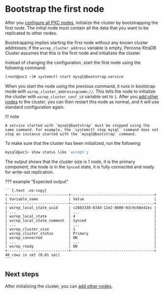 # Bootstrap the first node

After you [configure all PXC nodes](configure-nodes.md#configure), initialize the cluster by
bootstrapping the first node.  The initial node must contain all the data that
you want to be replicated to other nodes.

Bootstrapping implies starting the first node without any known cluster
addresses: if the `wsrep_cluster_address` variable is empty, Percona XtraDB Cluster assumes that this is the first node and initializes the cluster.

Instead of changing the configuration, start the first node using the following
command:

```{.bash data-prompt="[root@pxc1 ~]#"}
[root@pxc1 ~]# systemctl start mysql@bootstrap.service
```

When you start the node using the previous command,
it runs in bootstrap mode with `wsrep_cluster_address=gcomm://`.
This tells the node to initialize the cluster
with `wsrep_cluster_conf_id` variable set to `1`.
After you [add other nodes](add-node.md#add-node) to the cluster,
you can then restart this node as normal,
and it will use standard configuration again.

!!! note

    A service started with `mysql@bootstrap` must be stopped using the same command. For example, the `systemctl stop mysql` command does not stop an instance started with the `mysql@bootstrap` command.

To make sure that the cluster has been initialized, run the following:

```{.bash data-prompt="mysql@pxc1>"}
mysql@pxc1> show status like 'wsrep%';
```

The output shows that the cluster size is 1 node,
it is the primary component, the node is in the `Synced` state,
it is fully connected and ready for write-set replication.

??? example "Expected output"

    ```{.text .no-copy}
    +----------------------------+--------------------------------------+
    | Variable_name              | Value                                |
    +----------------------------+--------------------------------------+
    | wsrep_local_state_uuid     | c2883338-834d-11e2-0800-03c9c68e41ec |
    | ...                        | ...                                  |
    | wsrep_local_state          | 4                                    |
    | wsrep_local_state_comment  | Synced                               |
    | ...                        | ...                                  |
    | wsrep_cluster_size         | 1                                    |
    | wsrep_cluster_status       | Primary                              |
    | wsrep_connected            | ON                                   |
    | ...                        | ...                                  |
    | wsrep_ready                | ON                                   |
    +----------------------------+--------------------------------------+
    40 rows in set (0.01 sec)
    ```

## Next steps

After initializing the cluster, you can [add other nodes](add-node.md#add-node).
